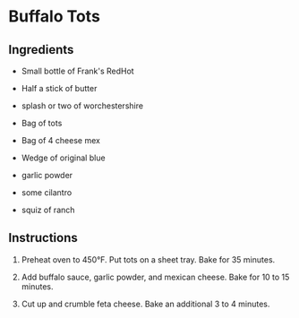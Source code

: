 # Buffalo Tots

## Ingredients
 - Small bottle of Frank's RedHot
 - Half a stick of butter
 - splash or two of worchestershire

 - Bag of tots
 - Bag of 4 cheese mex
 - Wedge of original blue
 - garlic powder

 - some cilantro
 - squiz of ranch

## Instructions

 1. Preheat oven to 450°F. Put tots on a sheet tray. Bake for 35 minutes.

 2. Add buffalo sauce, garlic powder, and mexican cheese. Bake for 10 to 15
    minutes.

 3. Cut up and crumble feta cheese. Bake an additional 3 to 4 minutes.
